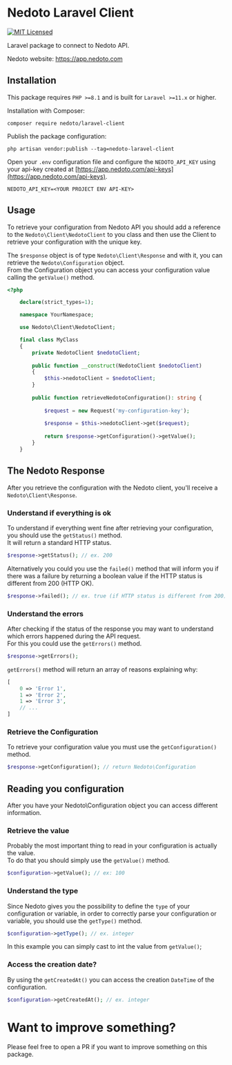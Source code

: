 # Nedoto Laravel Client

[![MIT Licensed](https://img.shields.io/badge/license-MIT-brightgreen.svg?style=flat-square)](LICENSE)

Laravel package to connect to Nedoto API.

Nedoto website: https://app.nedoto.com

## Installation

This package requires `PHP >=8.1` and is built for `Laravel >=11.x` or higher.

Installation with Composer:

```shell
composer require nedoto/laravel-client
```

Publish the package configuration:

```shell
php artisan vendor:publish --tag=nedoto-laravel-client
```

Open your `.env` configuration file and configure the `NEDOTO_API_KEY` using your api-key created
at [https://app.nedoto.com/api-keys](https://app.nedoto.com/api-keys).

```dotenv
NEDOTO_API_KEY=<YOUR PROJECT ENV API-KEY>
```

## Usage

To retrieve your configuration from Nedoto API you should add a reference to the `Nedoto\Client\NedotoClient` to you
class and then
use the Client to retrieve your configuration with the unique key.

The `$response` object is of type `Nedoto\Client\Response` and with it, you can retrieve the `Nedoto\Configuration`
object.  
From the Configuration object you can access your configuration value calling the `getValue()` method.

```php
<?php

    declare(strict_types=1);

    namespace YourNamespace;

    use Nedoto\Client\NedotoClient;

    final class MyClass
    {
        private NedotoClient $nedotoClient;
        
        public function __construct(NedotoClient $nedotoClient)
        {
            $this->nedotoClient = $nedotoClient;
        }
    
        public function retrieveNedotoConfiguration(): string {
        
            $request = new Request('my-configuration-key');
            
            $response = $this->nedotoClient->get($request);
            
            return $response->getConfiguration()->getValue();
        }
    }
```

## The Nedoto Response

After you retrieve the configuration with the Nedoto client, you'll receive a `Nedoto\Client\Response`.

### Understand if everything is ok

To understand if everything went fine after retrieving your configuration, you should use the `getStatus()` method.  
It will return a standard HTTP status.

```php
$response->getStatus(); // ex. 200
```

Alternatively you could you use the `failed()` method that will inform you if there was a failure by returning a boolean
value if the HTTP status is different from 200 (HTTP OK).

```php
$response->failed(); // ex. true (if HTTP status is different from 200)
```

### Understand the errors

After checking if the status of the response you may want to understand which errors happened during the API request.  
For this you could use the `getErrors()` method.

```php
$response->getErrors();
```

`getErrors()` method will return an array of reasons explaining why:

```php
[
    0 => 'Error 1',
    1 => 'Error 2',
    1 => 'Error 3',
    // ...
]
```

### Retrieve the Configuration

To retrieve your configuration value you must use the `getConfiguration()` method.

```php
$response->getConfiguration(); // return Nedoto\Configuration
```

## Reading you configuration

After you have your Nedoto\Configuration object you can access different information.

### Retrieve the value

Probably the most important thing to read in your configuration is actually the value.  
To do that you should simply use the `getValue()` method.

```php
$configuration->getValue(); // ex: 100
```

### Understand the type

Since Nedoto gives you the possibility to define the `type` of your configuration or variable, in order to correctly parse
your configuration or variable, you should use the `getType()` method.

```php
$configuration->getType(); // ex. integer
```

In this example you can simply cast to int the value from `getValue()`;

### Access the creation date?

By using the `getCreatedAt()` you can access the creation `DateTime` of the configuration.

```php
$configuration->getCreatedAt(); // ex. integer
```

# Want to improve something?

Please feel free to open a PR if you want to improve something on this package.
